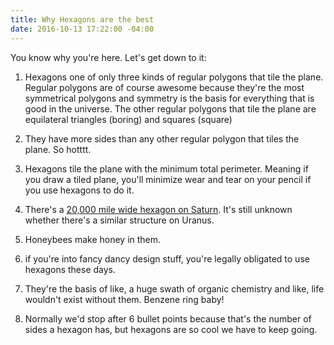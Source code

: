 ```yaml
---
title: Why Hexagons are the best
date: 2016-10-13 17:22:00 -04:00
---
```


You know why you're here. Let's get down to it:

1. Hexagons one of only three kinds of regular polygons that tile the plane. Regular polygons are of course awesome because they're the most symmetrical polygons and symmetry is the basis for everything that is good in the universe. The other regular polygons that tile the plane are equilateral triangles (boring) and squares (square)

2. They have more sides than any other regular polygon that tiles the plane. So hotttt.

3. Hexagons tile the plane with the minimum total perimeter. Meaning if you draw a tiled plane, you'll minimize wear and tear on your pencil if you use hexagons to do it.

4. There's a [20,000 mile wide hexagon on Saturn](http://www.dailymail.co.uk/sciencetech/article-3867924/What-happening-giant-hexagon-Saturn-s-north-pole-Mystery-Nasa-images-area-changed-blue-gold-just-four-years.html). It's still unknown whether there's a similar structure on Uranus.

5. Honeybees make honey in them.

6. if you're into fancy dancy design stuff, you're legally obligated to use hexagons these days.

7. They're the basis of like, a huge swath of organic chemistry and like, life wouldn't exist without them. Benzene ring baby!

8. Normally we'd stop after 6 bullet points because that's the number of sides a hexagon has, but hexagons are so cool we have to keep going.